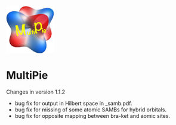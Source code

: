 <img width="128" src="multipie_logo.png">

# MultiPie

Changes in version 1.1.2

- bug fix for output in Hilbert space in _samb.pdf.
- bug fix for missing of some atomic SAMBs for hybrid orbitals.
- bug fix for opposite mapping between bra-ket and aomic sites.
